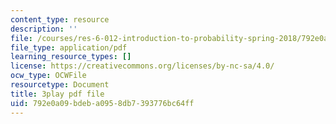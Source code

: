 ```yaml
---
content_type: resource
description: ''
file: /courses/res-6-012-introduction-to-probability-spring-2018/792e0a09bdeba0958db7393776bc64ff_PJExYLw0qtc.pdf
file_type: application/pdf
learning_resource_types: []
license: https://creativecommons.org/licenses/by-nc-sa/4.0/
ocw_type: OCWFile
resourcetype: Document
title: 3play pdf file
uid: 792e0a09-bdeb-a095-8db7-393776bc64ff
---
```

